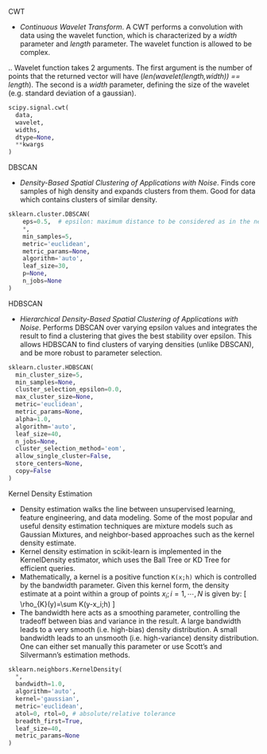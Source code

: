 CWT 
- *Continuous Wavelet Transform*. A CWT performs a convolution with data using the wavelet function, which is characterized by a *width* parameter and *length* parameter. The wavelet function is allowed to be complex.

.. Wavelet function takes 2 arguments. The first argument is the number of points that the returned vector will have (*len(wavelet(length,width)) == length*). The second is a *width* parameter, defining the size of the wavelet (e.g. standard deviation of a gaussian). 

```python
scipy.signal.cwt(
  data, 
  wavelet, 
  widths, 
  dtype=None, 
  **kwargs
)
```

DBSCAN 
- *Density-Based Spatial Clustering of Applications with Noise*. Finds core samples of high density and expands clusters from them. Good for data which contains clusters of similar density.
```python
sklearn.cluster.DBSCAN(
	eps=0.5,  # epsilon: maximum distance to be considered as in the neighborhood 
	*, 
	min_samples=5, 
	metric='euclidean', 
	metric_params=None, 
	algorithm='auto', 
	leaf_size=30, 
	p=None, 
	n_jobs=None
)
```

HDBSCAN 
- *Hierarchical Density-Based Spatial Clustering of Applications with Noise*. Performs DBSCAN over varying epsilon values and integrates the result to find a clustering that gives the best stability over epsilon. This allows HDBSCAN to find clusters of varying densities (unlike DBSCAN), and be more robust to parameter selection. 

```python
sklearn.cluster.HDBSCAN(
  min_cluster_size=5, 
  min_samples=None, 
  cluster_selection_epsilon=0.0, 
  max_cluster_size=None, 
  metric='euclidean', 
  metric_params=None, 
  alpha=1.0, 
  algorithm='auto', 
  leaf_size=40, 
  n_jobs=None, 
  cluster_selection_method='eom', 
  allow_single_cluster=False, 
  store_centers=None, 
  copy=False
)
```

Kernel Density Estimation 
  - Density estimation walks the line between unsupervised learning, feature engineering, and data modeling. Some of the most popular and useful density estimation techniques are mixture models such as Gaussian Mixtures, and neighbor-based approaches such as the kernel density estimate.
  - Kernel density estimation in scikit-learn is implemented in the KernelDensity estimator, which uses the Ball Tree or KD Tree for efficient queries.   
  - Mathematically, a kernel is a positive function `K(x;h)` which is controlled by the bandwidth parameter. Given this kernel form, the density estimate at a point  within a group of points $x_i; i=1,\cdots,N$ is given by:
   \[
   	\rho_{K}(y)=\sum K(y-x_i;h) 
   \]
  - The bandwidth here acts as a smoothing parameter, controlling the tradeoff between bias and variance in the result. A large bandwidth leads to a very smooth (i.e. high-bias) density distribution. A small bandwidth leads to an unsmooth (i.e. high-variance) density distribution. One can either set manually this parameter or use Scott’s and Silvermann’s estimation methods.

```python
sklearn.neighbors.KernelDensity(
  *, 
  bandwidth=1.0, 
  algorithm='auto', 
  kernel='gaussian', 
  metric='euclidean', 
  atol=0, rtol=0, # absolute/relative tolerance
  breadth_first=True, 
  leaf_size=40, 
  metric_params=None
)
```
